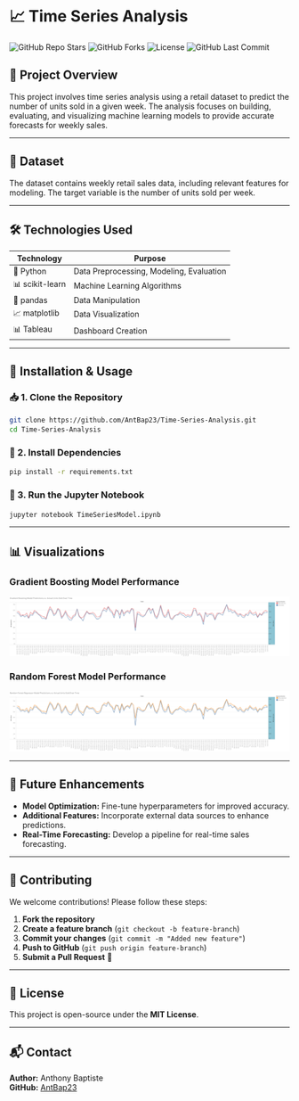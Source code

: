 

# 📈 Time Series Analysis

![GitHub Repo Stars](https://img.shields.io/github/stars/AntBap23/Time-Series-Analysis?style=social)
![GitHub Forks](https://img.shields.io/github/forks/AntBap23/Time-Series-Analysis?style=social)
![License](https://img.shields.io/github/license/AntBap23/Time-Series-Analysis)
![GitHub Last Commit](https://img.shields.io/github/last-commit/AntBap23/Time-Series-Analysis)

## 📌 Project Overview

This project involves time series analysis using a retail dataset to predict the number of units sold in a given week. The analysis focuses on building, evaluating, and visualizing machine learning models to provide accurate forecasts for weekly sales.

---

## 📂 Dataset

The dataset contains weekly retail sales data, including relevant features for modeling. The target variable is the number of units sold per week.

---

## 🛠️ Technologies Used

| Technology | Purpose |
|------------|---------|
| 🐍 Python | Data Preprocessing, Modeling, Evaluation |
| 📊 scikit-learn | Machine Learning Algorithms |
| 🐼 pandas | Data Manipulation |
| 📈 matplotlib | Data Visualization |
| 📊 Tableau | Dashboard Creation |

---

## 🚀 Installation & Usage

### 📥 1. Clone the Repository

```bash
git clone https://github.com/AntBap23/Time-Series-Analysis.git
cd Time-Series-Analysis
```

### 🔧 2. Install Dependencies

```bash
pip install -r requirements.txt
```

### 🏃 3. Run the Jupyter Notebook

```bash
jupyter notebook TimeSeriesModel.ipynb
```

---

## 📊 Visualizations

### Gradient Boosting Model Performance

![Gradient Boosting Visualization](GB%20visual.png)

### Random Forest Model Performance

![Random Forest Visualization](RFG%20visual.png)

---

## 🎯 Future Enhancements

- **Model Optimization:** Fine-tune hyperparameters for improved accuracy.
- **Additional Features:** Incorporate external data sources to enhance predictions.
- **Real-Time Forecasting:** Develop a pipeline for real-time sales forecasting.

---

## 🤝 Contributing

We welcome contributions! Please follow these steps:

1. **Fork the repository**
2. **Create a feature branch** (`git checkout -b feature-branch`)
3. **Commit your changes** (`git commit -m "Added new feature"`)
4. **Push to GitHub** (`git push origin feature-branch`)
5. **Submit a Pull Request** 🚀

---

## 📜 License

This project is open-source under the **MIT License**.

---

## 📬 Contact

**Author:** Anthony Baptiste  
**GitHub:** [AntBap23](https://github.com/AntBap23)




